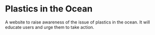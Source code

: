 # Plastics in the Ocean
 A website to raise awareness of the issue of plastics in the ocean. It will educate users and urge them to take action.
